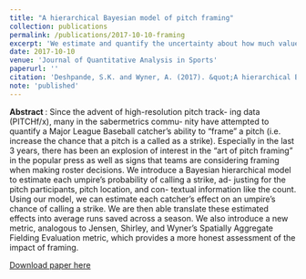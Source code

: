 ```yaml
---
title: "A hierarchical Bayesian model of pitch framing"
collection: publications
permalink: /publications/2017-10-10-framing
excerpt: 'We estimate and quantify the uncertainty about how much value a catcher adds by &quot; turning balls into strikes &quot;'
date: 2017-10-10
venue: 'Journal of Quantitative Analysis in Sports'
paperurl: ''
citation: 'Deshpande, S.K. and Wyner, A. (2017). &quot;A hierarchical Bayesian model of pitch framing.&quot; <i>Journal of Quantitative Analysis in Sports</i>. 13(3): 95 - 112.'
note: 'published'
---
```

<b> Abstract </b>: 
Since the advent of high-resolution pitch track- ing data (PITCHf/x), many in the sabermetrics commu- nity have attempted to quantify a Major League Baseball catcher’s ability to “frame” a pitch (i.e. increase the chance that a pitch is a called as a strike). Especially in the last 3 years, there has been an explosion of interest in the “art of pitch framing” in the popular press as well as signs that teams are considering framing when making roster decisions. We introduce a Bayesian hierarchical model to estimate each umpire’s probability of calling a strike, ad- justing for the pitch participants, pitch location, and con- textual information like the count. Using our model, we can estimate each catcher’s effect on an umpire’s chance of calling a strike. We are then able translate these estimated effects into average runs saved across a season. We also introduce a new metric, analogous to Jensen, Shirley, and Wyner’s Spatially Aggregate Fielding Evaluation metric, which provides a more honest assessment of the impact of framing.

[Download paper here](http://skdeshpande91.github.io/files/DeshpandeWyner2017.pdf)

